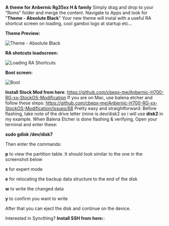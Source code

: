 **A theme for Anbernic Rg35xx H & family**
Simply drag and drop to your "Roms" folder and merge the content.
Navigate to Apps and look for "**Theme - Absolute Black**"
Your new theme will instal with a useful RA shortcut screen on loading, cool gamboi logo at startup etc...

**Theme Preview:**

![Theme - Absolute Black](https://github.com/user-attachments/assets/989aaf62-c215-43ca-89c5-624f8c410bdc)


**RA shotcuts loadscreen:**

![Loading RA Shortcuts](https://github.com/user-attachments/assets/a483e3a8-90f0-4547-8c1b-cf3aa2c23907)

**Boot screen:**

![Boot](https://github.com/user-attachments/assets/40a4450c-9727-4779-8602-4c562e46b286)

**Install Stock Mod from here**: https://github.com/cbepx-me/Anbernic-H700-RG-xx-StockOS-Modification
If you are on Mac, use balena etcher and follow these steps: https://github.com/cbepx-me/Anbernic-H700-RG-xx-StockOS-Modification/issues/68
Pretty easy and straightforward:
Before flashing, take note of the drive letter (mine is dev/disk2 so i will use **disk2** in my example.
When Balena Etcher is done flashing & verifying, Open your terminal and enter these:

**sudo gdisk /dev/disk7**

Then enter the commands:

**p** to view the partition table. It should look similar to the one in the screenshot below

**x** for expert mode

**e** for relocating the backup data structure to the end of the disk

**w** to write the changed data

**y** to confirm you want to write

After that you can eject the disk and continue on the device.



Interested in Syncthing? 
**Install SSH from here:**:
